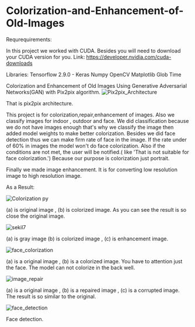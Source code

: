 # Colorization-and-Enhancement-of-Old-Images

Requrequirements:

In this project we worked with CUDA. Besides you will need to download your CUDA version for you.
Link: https://developer.nvidia.com/cuda-downloads

Libraries:
Tensorflow 2.9.0 - Keras
Numpy
OpenCV
Matplotlib
Glob
Time



Colorization and Enhancement of Old Images Using Generative Adversarial Networks(GAN) with Pix2pix algorithm.
![Pix2pix_Architecture](https://user-images.githubusercontent.com/44208327/172026753-410766a6-9e1a-420a-8dbc-8ed4c6145161.png)

That is pix2pix architecture.


This project is for colorization,repair,enhancement of images. Also we classify images for indoor , outdoor and face.
We did classification because we do not have images enough that's why we classify the image then added model weights to make better colorization.
Besides we did face detection thus we can make firm rate of face in the image. If the rate under of 60% in images the model won't do face colorization. Also if the conditions are not met, the user will be notified.( like 'That is not suitable for face colorization.') Because our purpose is colorization just portrait.

Finally we made image enhancement. It is for converting low resolution image to high resolution image.

As a Result:

![Colorization py](https://user-images.githubusercontent.com/44208327/172026615-868d7499-beca-4651-981d-4a543342190c.png)

(a) is original image , (b) is colorized image. As you can see the result is so close the original image.


![sekil7](https://user-images.githubusercontent.com/44208327/172026629-ee543820-2f31-4534-a7f8-37dcd2bb7187.png)

(a) is gray image (b) is colorized image , (c) is enhancement image.


![face_colorization](https://user-images.githubusercontent.com/44208327/172026644-bcd93e26-03c5-4718-95f9-5369842b93a1.png)

(a) is a original image , (b) is a colorized image. You have to attention just the face. The model can not colorize in the back well.

![image_repair](https://user-images.githubusercontent.com/44208327/172026685-8c2d9662-cfa7-4fa8-8ee0-9e6e2ca1b78a.png)

(a) is a original image , (b) is a repaired image , (c) is a corrupted image. The result is so similar to the original.

![face_detection](https://user-images.githubusercontent.com/44208327/172026766-4eeef3f8-7386-4a4e-b197-1880e7b48a0e.png)

Face detection.

